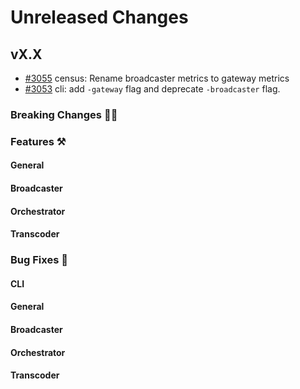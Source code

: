 # Unreleased Changes

## vX.X

-   [#3055](https://github.com/livepeer/go-livepeer/pull/3055) census: Rename broadcaster metrics to gateway metrics
-   [#3053](https://github.com/livepeer/go-livepeer/pull/3053) cli: add `-gateway` flag and deprecate `-broadcaster` flag.

### Breaking Changes 🚨🚨

### Features ⚒

#### General

#### Broadcaster

#### Orchestrator

#### Transcoder

### Bug Fixes 🐞

#### CLI

#### General

#### Broadcaster

#### Orchestrator

#### Transcoder
